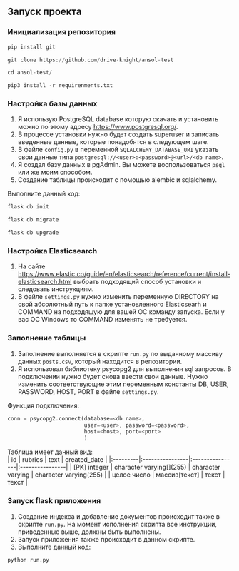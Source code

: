 ## Запуск проекта  
### Инициализация репозитория
```python
pip install git  

git clone https://github.com/drive-knight/ansol-test  

cd ansol-test/  

pip3 install -r requirenments.txt
```  
### Настройка базы данных  
1. Я использую PostgreSQL database которую скачать и установить можно по этому адресу https://www.postgresql.org/.
2. В процессе установки нужно будет создать superuser и записать введенные данные, которые понадобятся в следующем шаге. 
3. В файле `config.py` в переменной `SQLALCHEMY_DATABASE_URI` указать свои данные типа `postgresql://<user>:<password>@<url>/<db name>`.  
4. Я создал базу данных в pgAdmin. Вы можете воспользоваться `psql` или же моим способом.  
5. Создание таблицы происходит с помощью alembic и sqlalchemy.  
 
Выполните данный код:
```python  
flask db init  

flask db migrate  

flask db upgrade
```  
### Настройка Elasticsearch  
1. На сайте https://www.elastic.co/guide/en/elasticsearch/reference/current/install-elasticsearch.html выбрать подходящий способ установки и следовать инструкциям.
2. В файле `settings.py` нужно изменить переменную DIRECTORY на свой абсолютный путь к папке установленного Elasticsearh
и COMMAND на подходящую для вашей ОС команду запуска. Если у вас ОС Windows то COMMAND изменять не требуется.
### Заполнение таблицы  
1. Заполнение выполняется в скрипте `run.py` по выданному массиву данных `posts.csv`, который находится в репозитории.  
2. Я использовал библиотеку psycopg2 для выполнения sql запросов. В подключении нужно будет снова ввести свои данные.
Нужно изменить соответствующие этим переменным константы DB, USER, PASSWORD, HOST, PORT в файле `settings.py`.  

Функция подключения:  
```python
conn = psycopg2.connect(database=<db name>,
                        user=<user>, password=<password>,
                        host=<host>, port=<port>
                        )
```  
Таблица имеет данный вид:  
| id | rubrics | text | created_date |
|:---------|:----------------|:----------------|:----------------|
| [PK] integer | character varying&#91;&#93;(255)  | character varying | character varying(255) |
| целое число | массив&#91;текст&#93; | текст |  текст | 

### Запуск flask приложения  
1. Создание индекса и добавление документов происходит также в скрипте `run.py`. На момент исполнения скрипта все инструкции, приведенные выше, должны быть выполнены.
2. Запуск приложения также происходит в данном скрипте.  
4. Выполните данный код:  
```python
python run.py
```

                          
